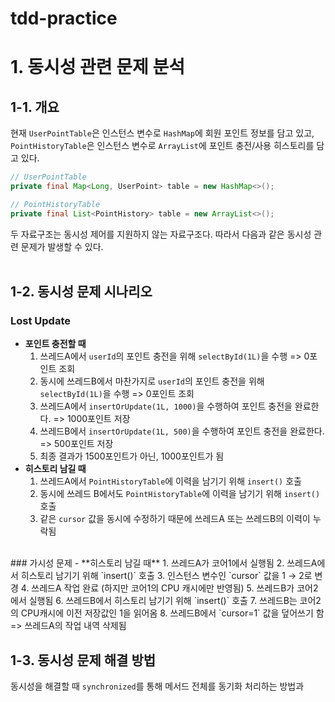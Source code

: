 # tdd-practice
# 1. 동시성 관련 문제 분석
## 1-1. 개요
현재 `UserPointTable`은 인스턴스 변수로 `HashMap`에 회원 포인트 정보를 담고 있고, <br>
`PointHistoryTable`은 인스턴스 변수로 `ArrayList`에 포인트 충전/사용 히스토리를 담고 있다.
```java
// UserPointTable
private final Map<Long, UserPoint> table = new HashMap<>();

// PointHistoryTable
private final List<PointHistory> table = new ArrayList<>();
```

두 자료구조는 동시성 제어를 지원하지 않는 자료구조다.
따라서 다음과 같은 동시성 관련 문제가 발생할 수 있다.
<br><br>
## 1-2. 동시성 문제 시나리오
### Lost Update
- **포인트 충전할 때**
  1. 쓰레드A에서 `userId`의 포인트 충전을 위해 `selectById(1L)`을 수행 => 0포인트 조회
  2. 동시에 쓰레드B에서 마찬가지로 `userId`의 포인트 충전을 위해 `selectById(1L)`을 수행 => 0포인트 조회
  3. 쓰레드A에서 `insertOrUpdate(1L, 1000)`을 수행하여 포인트 충전을 완료한다. => 1000포인트 저장
  4. 쓰레드B에서 `insertOrUpdate(1L, 500)`을 수행하여 포인트 충전을 완료한다. => 500포인트 저장
  5. 최종 결과가 1500포인트가 아닌, 1000포인트가 됨
- **히스토리 남길 때**
  1. 쓰레드A에서 `PointHistoryTable`에 이력을 남기기 위해 `insert()` 호출
  2. 동시에 쓰레드 B에서도 `PointHistoryTable`에 이력을 남기기 위해 `insert()` 호출
  3. 같은 `cursor` 값을 동시에 수정하기 때문에 쓰레드A 또는 쓰레드B의 이력이 누락됨
<br>
### 가시성 문제
- **히스토리 남길 때**
  1. 쓰레드A가 코어1에서 실행됨
  2. 쓰레드A에서 히스토리 남기기 위해 `insert()` 호출
  3. 인스턴스 변수인 `cursor` 값을 1 → 2로 변경
  4. 쓰레드A 작업 완료 (하지만 코어1의 CPU 캐시에만 반영됨)
  5. 쓰레드B가 코어2에서 실행됨
  6. 쓰레드B에서 히스토리 남기기 위해 `insert()` 호출
  7. 쓰레드B는 코어2의 CPU캐시에 이전 저장값인 1을 읽어옴
  8. 쓰레드B에서 `cursor=1` 값을 덮어쓰기 함 => 쓰레드A의 작업 내역 삭제됨

<br>

## 1-3. 동시성 문제 해결 방법
동시성을 해결할 때 `synchronized`를 통해 메서드 전체를 동기화 처리하는 방법과 <br>


  
